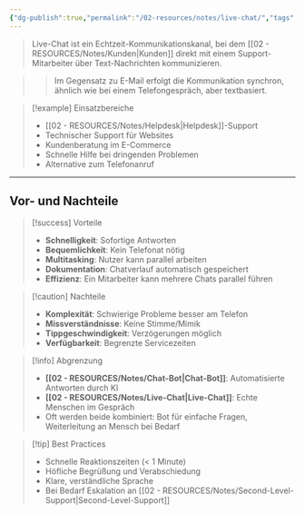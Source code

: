 ```yaml
---
{"dg-publish":true,"permalink":"/02-resources/notes/live-chat/","tags":["informatik/support","kommunikation","GFN/LF06"],"noteIcon":"","updated":"2025-10-24T12:51:03.000+02:00"}
---
```



>Live-Chat ist ein Echtzeit-Kommunikationskanal, bei dem [[02 - RESOURCES/Notes/Kunden\|Kunden]] direkt mit einem Support-Mitarbeiter über Text-Nachrichten kommunizieren.

>>Im Gegensatz zu E-Mail erfolgt die Kommunikation synchron, ähnlich wie bei einem Telefongespräch, aber textbasiert.

>[!example] Einsatzbereiche
>- [[02 - RESOURCES/Notes/Helpdesk\|Helpdesk]]-Support
>- Technischer Support für Websites
>- Kundenberatung im E-Commerce
>- Schnelle Hilfe bei dringenden Problemen
>- Alternative zum Telefonanruf

---

## Vor- und Nachteile

>[!success] Vorteile
>- **Schnelligkeit**: Sofortige Antworten
>- **Bequemlichkeit**: Kein Telefonat nötig
>- **Multitasking**: Nutzer kann parallel arbeiten
>- **Dokumentation**: Chatverlauf automatisch gespeichert
>- **Effizienz**: Ein Mitarbeiter kann mehrere Chats parallel führen

>[!caution] Nachteile
>- **Komplexität**: Schwierige Probleme besser am Telefon
>- **Missverständnisse**: Keine Stimme/Mimik
>- **Tippgeschwindigkeit**: Verzögerungen möglich
>- **Verfügbarkeit**: Begrenzte Servicezeiten

>[!info] Abgrenzung
>- **[[02 - RESOURCES/Notes/Chat-Bot\|Chat-Bot]]**: Automatisierte Antworten durch KI
>- **[[02 - RESOURCES/Notes/Live-Chat\|Live-Chat]]**: Echte Menschen im Gespräch
>- Oft werden beide kombiniert: Bot für einfache Fragen, Weiterleitung an Mensch bei Bedarf

>[!tip] Best Practices
>- Schnelle Reaktionszeiten (< 1 Minute)
>- Höfliche Begrüßung und Verabschiedung
>- Klare, verständliche Sprache
>- Bei Bedarf Eskalation an [[02 - RESOURCES/Notes/Second-Level-Support\|Second-Level-Support]]
